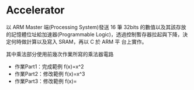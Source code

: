 # Accelerator

以 ARM Master 端(Processing System)發送 16 筆 32bits 的數值以及其該存放的記憶體位址給加速器(Programmable Logic)，透過控制暫存器拉起與下降，決定何時做計算以及寫入 SRAM，再以 C 於 ARM 平 台上實作。

其中乘法部分使用前幾次作業所寫的乘法器電路

* 作業Part1：完成範例 f(x)=x^2
* 作業Part2：修改範例 f(x)=x^3
* 作業Part3：修改範例 f(x)=
